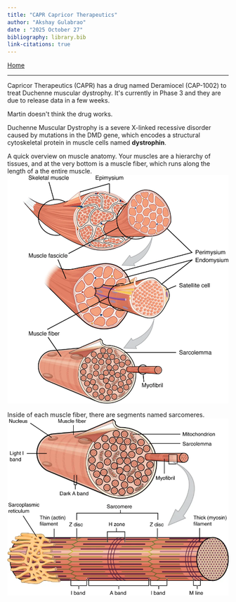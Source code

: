```yaml
---
title: "CAPR Capricor Therapeutics"
author: "Akshay Gulabrao"
date : "2025 October 27"
bibliography: library.bib
link-citations: true
---
```


[Home](./index.html)

---

Capricor Therapeutics (CAPR) has a drug named Deramiocel (CAP-1002) to treat Duchenne muscular dystrophy. It's currently in Phase 3 and they are due to release data in a few weeks.

Martin doesn't think the drug works.

Duchenne Muscular Dystrophy is a severe X-linked recessive disorder caused by mutations in the DMD gene, which encodes a structural cytoskeletal protein in muscle cells named **dystrophin**. 

A quick overview on muscle anatomy. Your muscles are a hierarchy of tissues, and at the very bottom is a muscle fiber, which runs along the length of a the entire muscle. 
![Source: [OpenStax Anatomy](https://openstax.org/books/anatomy-and-physiology-2e/pages/10-2-skeletal-muscle)](./media/skeletal-muscle-hierarchy.png)

Inside of each muscle fiber, there are segments named sarcomeres. 
![Source: [OpenStax Anatomy](https://openstax.org/books/anatomy-and-physiology-2e/pages/10-2-skeletal-muscle)](./media/sarcomere.png)
